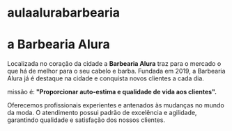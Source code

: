 # aulaalurabarbearia
<h1>a Barbearia Alura</h1>

<p> Localizada no coração da cidade a <strong>Barbearia Alura</strong> traz para o mercado o que há de melhor para o seu cabelo e barba. Fundada em 2019, a Barbearia Alura já é destaque na cidade e conquista novos clientes a cada dia.

<p> </em> missão é:<strong> "Proporcionar auto-estima e qualidade de vida aos clientes".</strong></em> </p>

<p>Oferecemos profissionais experientes e antenados às mudanças no mundo da moda. O atendimento possui padrão de excelência e agilidade, garantindo qualidade e satisfação dos nossos clientes.</p>
